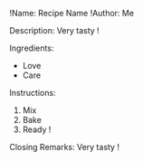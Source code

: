 !Name: Recipe Name
!Author: Me

Description:
Very tasty !

Ingredients:
- Love
- Care

Instructions:
1. Mix
2. Bake
3. Ready !

Closing Remarks:
Very tasty !
